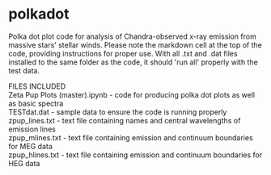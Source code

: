 # polkadot
Polka dot plot code for analysis of Chandra-observed x-ray emission from massive stars' stellar winds.
Please note the markdown cell at the top of the code, providing instructions for proper use.
With all .txt and .dat files installed to the same folder as the code, it should 'run all' properly with the test data.

FILES INCLUDED <br>
Zeta Pup Plots (master).ipynb - code for producing polka dot plots as well as basic spectra <br>
TESTdat.dat - sample data to ensure the code is running properly <br>
zpup_lines.txt - text file containing names and central wavelengths of emission lines <br>
zpup_mlines.txt - text file containing emission and continuum boundaries for MEG data <br>
zpup_hlines.txt - text file containing emission and continuum boundaries for HEG data <br>
